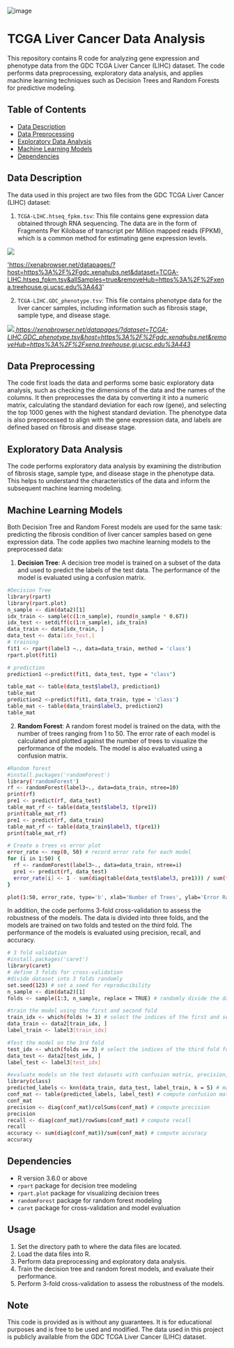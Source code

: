 ![image](https://github.com/ybryan95/UCSC_Xena_Dimensionality_Reduction_Demo/assets/123009743/a5a09993-63e0-4331-845e-35ab276cb7bb)

# TCGA Liver Cancer Data Analysis

This repository contains R code for analyzing gene expression and phenotype data from the GDC TCGA Liver Cancer (LIHC) dataset. The code performs data preprocessing, exploratory data analysis, and applies machine learning techniques such as Decision Trees and Random Forests for predictive modeling.

## Table of Contents
- [Data Description](#data-description)
- [Data Preprocessing](#data-preprocessing)
- [Exploratory Data Analysis](#exploratory-data-analysis)
- [Machine Learning Models](#machine-learning-models)
- [Dependencies](#dependencies)

## Data Description <a name = "data-description"></a>

The data used in this project are two files from the GDC TCGA Liver Cancer (LIHC) dataset:

1. `TCGA-LIHC.htseq_fpkm.tsv`: This file contains gene expression data obtained through RNA sequencing. The data are in the form of Fragments Per Kilobase of transcript per Million mapped reads (FPKM), which is a common method for estimating gene expression levels.

<a href="https://xenabrowser.net/datapages/?host=https%3A%2F%2Fgdc.xenahubs.net&dataset=TCGA-LIHC.htseq_fpkm.tsv&allSamples=true&removeHub=https%3A%2F%2Fxena.treehouse.gi.ucsc.edu%3A443"><img src="https://img.shields.io/badge/RNASeq-E7E1E1?style=flat-square&logo=RNASeq&logoColor=white"/>

'https://xenabrowser.net/datapages/?host=https%3A%2F%2Fgdc.xenahubs.net&dataset=TCGA-LIHC.htseq_fpkm.tsv&allSamples=true&removeHub=https%3A%2F%2Fxena.treehouse.gi.ucsc.edu%3A443'

2. `TCGA-LIHC.GDC_phenotype.tsv`: This file contains phenotype data for the liver cancer samples, including information such as fibrosis stage, sample type, and disease stage.

<a href="https://xenabrowser.net/datapages/?dataset=TCGA-LIHC.GDC_phenotype.tsv&host=https%3A%2F%2Fgdc.xenahubs.net&removeHub=https%3A%2F%2Fxena.treehouse.gi.ucsc.edu%3A443"><img src="https://img.shields.io/badge/phenotype-FFCA28?style=flat-square&logo=phenotype&logoColor=white"/>
*https://xenabrowser.net/datapages/?dataset=TCGA-LIHC.GDC_phenotype.tsv&host=https%3A%2F%2Fgdc.xenahubs.net&removeHub=https%3A%2F%2Fxena.treehouse.gi.ucsc.edu%3A443*

## Data Preprocessing <a name = "data-preprocessing"></a>

The code first loads the data and performs some basic exploratory data analysis, such as checking the dimensions of the data and the names of the columns. It then preprocesses the data by converting it into a numeric matrix, calculating the standard deviation for each row (gene), and selecting the top 1000 genes with the highest standard deviation. The phenotype data is also preprocessed to align with the gene expression data, and labels are defined based on fibrosis and disease stage.

## Exploratory Data Analysis <a name = "exploratory-data-analysis"></a>

The code performs exploratory data analysis by examining the distribution of fibrosis stage, sample type, and disease stage in the phenotype data. This helps to understand the characteristics of the data and inform the subsequent machine learning modeling.

## Machine Learning Models <a name = "machine-learning-models"></a>
Both Decision Tree and Random Forest models are used for the same task: predicting the fibrosis condition of liver cancer samples based on gene expression data.
The code applies two machine learning models to the preprocessed data: 

1. **Decision Tree**: A decision tree model is trained on a subset of the data and used to predict the labels of the test data. The performance of the model is evaluated using a confusion matrix.
```bash
#Decision Tree
library(rpart)
library(rpart.plot)
n_sample <- dim(data2)[1]
idx_train <- sample(c(1:n_sample), round(n_sample * 0.67))
idx_test <- setdiff(c(1:n_sample), idx_train)
data_train <- data[idx_train, ]
data_test <- data[idx_test,]
# training
fit1 <- rpart(label3 ~., data=data_train, method = 'class')
rpart.plot(fit1)

# prediction
prediction1 <-predict(fit1, data_test, type = "class")

table_mat <- table(data_test$label3, prediction1)
table_mat
prediction2 <-predict(fit1, data_train, type = 'class')
table_mat <- table(data_train$label3, prediction2)
table_mat

```
2. **Random Forest**: A random forest model is trained on the data, with the number of trees ranging from 1 to 50. The error rate of each model is calculated and plotted against the number of trees to visualize the performance of the models. The model is also evaluated using a confusion matrix.
```bash
#Random forest
#install.packages('randomForest')
library('randomForest')
rf <- randomForest(label3~., data=data_train, ntree=10)
print(rf)
pre1 <- predict(rf, data_test)
table_mat_rf <- table(data_test$label3, t(pre1))
print(table_mat_rf)
pre1 <- predict(rf, data_train)
table_mat_rf <- table(data_train$label3, t(pre1))
print(table_mat_rf)

# Create a trees vs error plot
error_rate <- rep(0, 50) # record error rate for each model
for (i in 1:50) {
  rf <- randomForest(label3~., data=data_train, ntree=i)
  pre1 <- predict(rf, data_test)
  error_rate[i] <- 1 - sum(diag(table(data_test$label3, pre1))) / sum(table(data_test$label3, pre1))
}

plot(1:50, error_rate, type='b', xlab='Number of Trees', ylab='Error Rate')

```
In addition, the code performs 3-fold cross-validation to assess the robustness of the models. The data is divided into three folds, and the models are trained on two folds and tested on the third fold. The performance of the models is evaluated using precision, recall, and accuracy.
```bash
# 3 fold validation
#install.packages('caret')
library(caret)
# define 3 folds for cross-validation
#divide dataset into 3 folds randomly
set.seed(123) # set a seed for reproducibility
n_sample <- dim(data2)[1]
folds <- sample(1:3, n_sample, replace = TRUE) # randomly divide the data into 3 folds

#train the model using the first and second fold
train_idx <- which(folds != 3) # select the indices of the first and second fold for training
data_train <- data2[train_idx, ]
label_train <- label3[train_idx]

#Test the model on the 3rd fold
test_idx <- which(folds == 3) # select the indices of the third fold for testing
data_test <- data2[test_idx, ]
label_test <- label3[test_idx]

#evaluate models on the test datasets with confusion matrix, precision, recall and accuracy
library(class)
predicted_labels <- knn(data_train, data_test, label_train, k = 5) # make predictions on the test data using the trained model
conf_mat <- table(predicted_labels, label_test) # compute confusion matrix
conf_mat
precision <- diag(conf_mat)/colSums(conf_mat) # compute precision
precision
recall <- diag(conf_mat)/rowSums(conf_mat) # compute recall
recall
accuracy <- sum(diag(conf_mat))/sum(conf_mat) # compute accuracy
accuracy
```
## Dependencies <a name = "dependencies"></a>

- R version 3.6.0 or above
- `rpart` package for decision tree modeling
- `rpart.plot` package for visualizing decision trees
- `randomForest` package for random forest modeling
- `caret` package for cross-validation and model evaluation

## Usage

1. Set the directory path to where the data files are located.
2. Load the data files into R.
3. Perform data preprocessing and exploratory data analysis.
4. Train the decision tree and random forest models, and evaluate their performance.
5. Perform 3-fold cross-validation to assess the robustness of the models.

## Note

This code is provided as is without any guarantees. It is for educational purposes and is free to be used and modified. The data used in this project is publicly available from the GDC TCGA Liver Cancer (LIHC) dataset.
```
